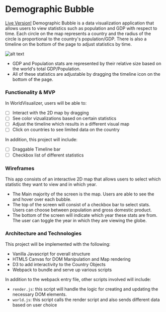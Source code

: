 # Demographic Bubble
[Live Version!](https://kmojabe.github.io/DemographicBubble/)
Demographic Bubble is a data visualization application that allows users to view statistics such as population and GDP with respect to time. Each circle on the map represents a country and the radius of the circle is proportional to the country's population/GDP. There is also a timeline on the bottom of the page to adjust statistics by time.

![alt text](https://github.com/kmojabe/WorldVisualizer/blob/master/population_data/Screen%20Shot%202018-08-24%20at%204.33.51%20PM.png)

* GDP and Population stats are represented by their relative size based on the world's total GDP/Population.
* All of these statistics are adjustable by dragging the timeline icon on the bottom of the page.

### Functionality & MVP  

In WorldVisualizer, users will be able to:

- [ ] Interact with the 2D map by dragging 
- [ ] See color vizualizations based on certain statistics
- [ ] Adjust the timeline which results in a different visual map
- [ ] Click on countries to see limited data on the country

In addition, this project will include:

- [ ] Draggable Timeline bar
- [ ] Checkbox list of different statistics

### Wireframes
This app consists of an interactive 2D map that allows users to select which statistic they want to view and in which year.

* The Main majority of the screen is the map. Users are able to see the and hover over each bubble.
* The top of the screen will consist of a checkbox bar to select stats. Users can choose between population and gross domestic product.
* The bottom of the screen will indicate which year these stats are from. The user can toggle the year in which they are viewing the globe.
### Architecture and Technologies
This project will be implemented with the following:
* Vanilla Javascript for overall structure
* HTML5 Canvas for DOM Manipulation and Map rendering
* D3 to add interactivity to the Country Objects
* Webpack to bundle and serve up various scripts

In addition to the webpack entry file, other scripts involved will include:
* `render.js`:  this script will handle the logic for creating and updating the necessary DOM elements.
* `world.js`: this script calls the render script and also sends different data based on user choice

